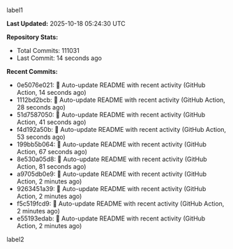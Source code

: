 
label1 
<!-- ACTIVITY_START -->
**Last Updated:** 2025-10-18 05:24:30 UTC

**Repository Stats:**
- Total Commits: 111031
- Last Commit: 14 seconds ago

**Recent Commits:**
- 0e5076e021: 🤖 Auto-update README with recent activity (GitHub Action, 14 seconds ago)
- 1112bd2bcb: 🤖 Auto-update README with recent activity (GitHub Action, 28 seconds ago)
- 51d7587050: 🤖 Auto-update README with recent activity (GitHub Action, 41 seconds ago)
- f4d192a50b: 🤖 Auto-update README with recent activity (GitHub Action, 53 seconds ago)
- 199bb5b064: 🤖 Auto-update README with recent activity (GitHub Action, 67 seconds ago)
- 8e530a05d8: 🤖 Auto-update README with recent activity (GitHub Action, 81 seconds ago)
- a9705db0e9: 🤖 Auto-update README with recent activity (GitHub Action, 2 minutes ago)
- 9263451a39: 🤖 Auto-update README with recent activity (GitHub Action, 2 minutes ago)
- f5c519fcd9: 🤖 Auto-update README with recent activity (GitHub Action, 2 minutes ago)
- e55193edab: 🤖 Auto-update README with recent activity (GitHub Action, 2 minutes ago)
<!-- ACTIVITY_END -->

label2
